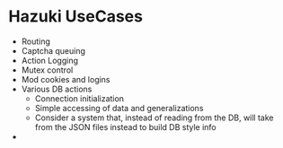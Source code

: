 # Hazuki UseCases

- Routing 
- Captcha queuing
- Action Logging
- Mutex control
- Mod cookies and logins
- Various DB actions
  - Connection initialization
  - Simple accessing of data and generalizations
  - Consider a system that, instead of reading from the DB, will take from the JSON files instead to build DB style info
- 
